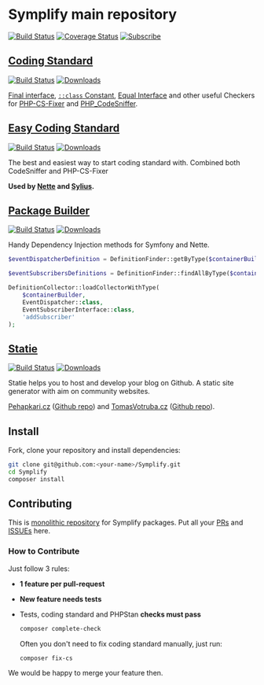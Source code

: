 # Symplify main repository

[![Build Status](https://img.shields.io/travis/Symplify/Symplify/master.svg?style=flat-square)](https://travis-ci.org/Symplify/Symplify)
[![Coverage Status](https://img.shields.io/coveralls/Symplify/Symplify/master.svg?style=flat-square)](https://coveralls.io/github/Symplify/Symplify?branch=master)
[![Subscribe](https://img.shields.io/badge/subscribe-to--releases-green.svg?style=flat-square)](https://libraries.io/packagist/symplify%2Fsymplify)



## [Coding Standard](https://github.com/Symplify/CodingStandard)

[![Build Status](https://img.shields.io/travis/Symplify/CodingStandard.svg?style=flat-square)](https://travis-ci.org/Symplify/CodingStandard)
[![Downloads](https://img.shields.io/packagist/dt/symplify/coding-standard.svg?style=flat-square)](https://packagist.org/packages/symplify/coding-standard)

[Final interface](http://ocramius.github.io/blog/when-to-declare-classes-final/), [`::class` Constant](https://www.tomasvotruba.cz/blog/2017/08/21/5-useful-rules-from-symplify-coding-standard/#3-class-constant-fixer), [Equal Interface](https://www.tomasvotruba.cz/blog/2017/08/21/5-useful-rules-from-symplify-coding-standard/#5-equal-interface) and other useful Checkers for [PHP-CS-Fixer](https://github.com/friendsofphp/php-cs-fixer) and [PHP_CodeSniffer](https://github.com/squizlabs/PHP_CodeSniffer).


## [Easy Coding Standard](https://github.com/Symplify/EasyCodingStandard)

[![Build Status](https://img.shields.io/travis/Symplify/EasyCodingStandard/master.svg?style=flat-square)](https://travis-ci.org/Symplify/EasyCodingStandard)
[![Downloads](https://img.shields.io/packagist/dt/symplify/easy-coding-standard.svg?style=flat-square)](https://packagist.org/packages/symplify/easy-coding-standard)

The best and easiest way to start coding standard with. Combined both CodeSniffer and PHP-CS-Fixer

**Used by [Nette](https://github.com/nette/coding-standard) and [Sylius](https://github.com/SyliusLabs/CodingStandard).**


## [Package Builder](https://github.com/Symplify/PackageBuilder)

[![Build Status](https://img.shields.io/travis/Symplify/PackageBuilder/master.svg?style=flat-square)](https://travis-ci.org/Symplify/PackageBuilder)
[![Downloads](https://img.shields.io/packagist/dt/symplify/package-builder.svg?style=flat-square)](https://packagist.org/packages/symplify/package-builder)

Handy Dependency Injection methods for Symfony and Nette.

```php
$eventDispatcherDefinition = DefinitionFinder::getByType($containerBuilder, EventDispatcher::class);

$eventSubscribersDefinitions = DefinitionFinder::findAllByType($containerBuilder, EventSubscriberInterface::class);

DefinitionCollector::loadCollectorWithType(
    $containerBuilder,
    EventDispatcher::class,
    EventSubscriberInterface::class,
    'addSubscriber'
);
```


## [Statie](https://github.com/Symplify/Statie)

[![Build Status](https://img.shields.io/travis/Symplify/Statie/master.svg?style=flat-square)](https://travis-ci.org/Symplify/Statie)
[![Downloads](https://img.shields.io/packagist/dt/Symplify/statie.svg?style=flat-square)](https://packagist.org/packages/Symplify/statie)

Statie helps you to host and develop your blog on Github.
A static site generator with aim on community websites.

[Pehapkari.cz](https://pehapkari.cz/) ([Github repo](https://github.com/pehapkari/pehapkari.cz)) and [TomasVotruba.cz](https://www.tomasvotruba.cz/) ([Github repo](https://github.com/tomasvotruba/tomasvotruba.cz)).


## Install

Fork, clone your repository and install dependencies:

```bash
git clone git@github.com:<your-name>/Symplify.git
cd Symplify
composer install
```

## Contributing

This is [monolithic repository](https://www.tomasvotruba.cz/blog/2017/01/31/how-monolithic-repository-in-open-source-saved-my-laziness/) for Symplify packages. Put all your [PRs](https://github.com/Symplify/Symplify/pulls) and [ISSUEs](https://github.com/Symplify/Symplify/issues) here.


### How to Contribute

Just follow 3 rules:

- **1 feature per pull-request**
- **New feature needs tests**
- Tests, coding standard and PHPStan **checks must pass**

    ```bash
    composer complete-check
    ```

    Often you don't need to fix coding standard manually, just run:

    ```bash
    composer fix-cs
    ```

We would be happy to merge your feature then.
